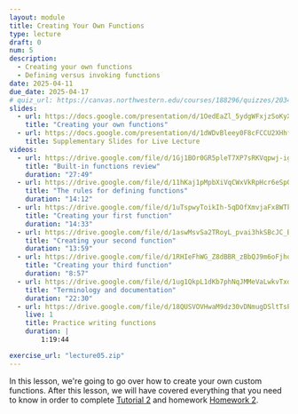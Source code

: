 ```yaml
---
layout: module
title: Creating Your Own Functions
type: lecture
draft: 0
num: 5
description:
  - Creating your own functions
  - Defining versus invoking functions
date: 2025-04-11
due_date: 2025-04-17
# quiz_url: https://canvas.northwestern.edu/courses/188296/quizzes/203400
slides:
  - url: https://docs.google.com/presentation/d/1OedEaZl_5ydgWFxjzSoKyXJ7RUdIuWnx/edit?usp=sharing&ouid=117551212520532352302&rtpof=true&sd=true 
    title: "Creating your own functions"
  - url: https://docs.google.com/presentation/d/1dWDvBleey0F8cFCCU2XHhfJx1Vflx4DP/edit?usp=sharing&ouid=117551212520532352302&rtpof=true&sd=true
    title: Supplementary Slides for Live Lecture
videos:
  - url: https://drive.google.com/file/d/1Gj1BOr0GR5pleT7XP7sRKVqpwj-igTFH/view?usp=sharing
    title: "Built-in functions review"
    duration: "27:49"
  - url: https://drive.google.com/file/d/11hKaj1pMpbXiVqCWxVkRpHcr6eSpOP-m/view?usp=sharing
    title: "The rules for defining functions"
    duration: "14:12"
  - url: https://drive.google.com/file/d/1uTspwyToikIh-5qDOfXmvjaFx8WTkODb/view?usp=sharing
    title: "Creating your first function"
    duration: "14:33"
  - url: https://drive.google.com/file/d/1aswMsvSa2TRoyL_pvai3hkSBcJC_BHNG/view?usp=sharing
    title: "Creating your second function"
    duration: "13:59"
  - url: https://drive.google.com/file/d/1RHIeFhWG_Z8dBBR_zBbQJ9m6oFjhoDAa/view?usp=sharing
    title: "Creating your third function"
    duration: "8:57"
  - url: https://drive.google.com/file/d/1ug1QkpL1dKb7phNqJMMeVaLwkvTxdbOO/view?usp=sharing
    title: "Terminology and documentation"
    duration: "22:30"
  - url: https://drive.google.com/file/d/18QUSVOVHwaM9dz30vDNmugDSltTsPgD2/view?usp=sharing
    live: 1
    title: Practice writing functions
    duration: |
        1:19:44

exercise_url: "lecture05.zip"
---
```


In this lesson, we're going to go over how to create your own custom functions. After this lesson, we will have covered everything that you need to know in order to complete [Tutorial 2](../assignments/tutorial02) and homework [Homework 2](../assignments/tutorial02).
